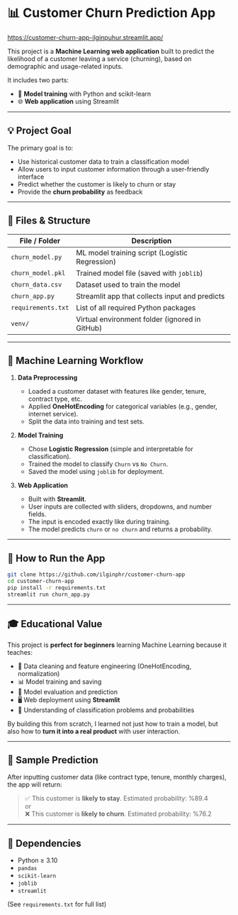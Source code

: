 # 📊 Customer Churn Prediction App
https://customer-churn-app-ilginpuhur.streamlit.app/

This project is a **Machine Learning web application** built to predict the likelihood of a customer leaving a service (churning), based on demographic and usage-related inputs.

It includes two parts:
- 🎯 **Model training** with Python and scikit-learn
- 🌐 **Web application** using Streamlit

---

## 💡 Project Goal

The primary goal is to:
- Use historical customer data to train a classification model
- Allow users to input customer information through a user-friendly interface
- Predict whether the customer is likely to churn or stay
- Provide the **churn probability** as feedback

---

## 📁 Files & Structure

| File / Folder        | Description                                      |
|----------------------|--------------------------------------------------|
| `churn_model.py`     | ML model training script (Logistic Regression)   |
| `churn_model.pkl`    | Trained model file (saved with `joblib`)         |
| `churn_data.csv`     | Dataset used to train the model                  |
| `churn_app.py`       | Streamlit app that collects input and predicts   |
| `requirements.txt`   | List of all required Python packages             |
| `venv/`              | Virtual environment folder (ignored in GitHub)   |

---

## 🧠 Machine Learning Workflow

1. **Data Preprocessing**
   - Loaded a customer dataset with features like gender, tenure, contract type, etc.
   - Applied **OneHotEncoding** for categorical variables (e.g., gender, internet service).
   - Split the data into training and test sets.

2. **Model Training**
   - Chose **Logistic Regression** (simple and interpretable for classification).
   - Trained the model to classify `Churn` vs `No Churn`.
   - Saved the model using `joblib` for deployment.

3. **Web Application**
   - Built with **Streamlit**.
   - User inputs are collected with sliders, dropdowns, and number fields.
   - The input is encoded exactly like during training.
   - The model predicts `churn` or `no churn` and returns a probability.

---

## 🚀 How to Run the App

```bash
git clone https://github.com/ilginphr/customer-churn-app
cd customer-churn-app
pip install -r requirements.txt
streamlit run churn_app.py
```

---

## 🎓 Educational Value

This project is **perfect for beginners** learning Machine Learning because it teaches:

- 🧹 Data cleaning and feature engineering (OneHotEncoding, normalization)
- 📊 Model training and saving
- 🧪 Model evaluation and prediction
- 🖥️ Web deployment using **Streamlit**
- 🧠 Understanding of classification problems and probabilities

By building this from scratch, I learned not just how to train a model, but also how to **turn it into a real product** with user interaction.

---

## 🔮 Sample Prediction

After inputting customer data (like contract type, tenure, monthly charges), the app will return:

> ✅ This customer is **likely to stay**. Estimated probability: %89.4  
> or  
> ❌ This customer is **likely to churn**. Estimated probability: %76.2

---

## 📌 Dependencies

- Python ≥ 3.10  
- `pandas`  
- `scikit-learn`  
- `joblib`  
- `streamlit`  

(See `requirements.txt` for full list)
